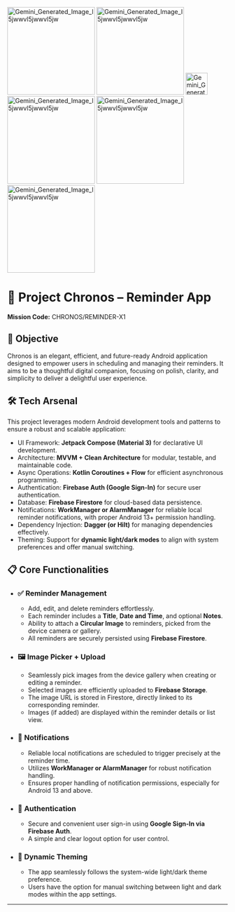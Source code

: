 <!DOCTYPE html>
<html lang="en">
<head>
    <meta charset="UTF-8">
    <meta name="viewport" content="width=device-width, initial-scale=1.0">
   
   </head>
<body>
    <div class="logo-container">

  <img width="200" height="200" alt="Gemini_Generated_Image_l5jwwvl5jwwvl5jw" src="https://github.com/user-attachments/assets/faa035f1-c911-4e70-8b5e-d3ef7ae3ab5f" 
        />
        <img height="200" alt="Gemini_Generated_Image_l5jwwvl5jwwvl5jw" src="https://github.com/user-attachments/assets/6578cf6a-20e1-4b4d-b885-d5dd6923dc6f" 
        />
        <img  height="50" alt="Gemini_Generated_Image_l5jwwvl5jwwvl5jw" src="https://github.com/user-attachments/assets/b41f6aa6-a136-48ea-b6a6-7da0293ab665" 
        />
        <img  height="200" alt="Gemini_Generated_Image_l5jwwvl5jwwvl5jw" src="https://github.com/user-attachments/assets/e0e868a5-507a-4c11-aa2b-d9c206c40938" 
        />
        <img  height="200" alt="Gemini_Generated_Image_l5jwwvl5jwwvl5jw" src="https://github.com/user-attachments/assets/c6866397-318a-4c83-8ead-fb7e1333475d" 
        />
        <img  height="200" alt="Gemini_Generated_Image_l5jwwvl5jwwvl5jw" src="https://github.com/user-attachments/assets/e0e868a5-507a-4c11-aa2b-d9c206c40938" 
        />
  </div>


   <h1>🚀 Project Chronos – Reminder App</h1>
    <p>
        <strong>Mission Code:</strong> CHRONOS/REMINDER-X1<br>
    </p>

   <div class="section">
        <h2>🧠 Objective</h2>
        <p>
            Chronos is an elegant, efficient, and future-ready Android application designed to empower users in scheduling and managing their reminders. It aims to be a thoughtful digital companion, focusing on polish, clarity, and simplicity to deliver a delightful user experience.
        </p>
    </div>

   <div class="section">
        <h2>🛠 Tech Arsenal</h2>
        <p>This project leverages modern Android development tools and patterns to ensure a robust and scalable application:</p>
        <ul>
            <li><span class="badge badge-green">UI Framework:</span> <strong>Jetpack Compose (Material 3)</strong> for declarative UI development.</li>
            <li><span class="badge badge-blue">Architecture:</span> <strong>MVVM + Clean Architecture</strong> for modular, testable, and maintainable code.</li>
            <li><span class="badge badge-purple">Async Operations:</span> <strong>Kotlin Coroutines + Flow</strong> for efficient asynchronous programming.</li>
            <li><span class="badge badge-orange">Authentication:</span> <strong>Firebase Auth (Google Sign-In)</strong> for secure user authentication.</li>
            <li><span class="badge badge-green">Database:</span> <strong>Firebase Firestore</strong> for cloud-based data persistence.</li>
            <li><span class="badge badge-blue">Notifications:</span> <strong>WorkManager or AlarmManager</strong> for reliable local reminder notifications, with proper Android 13+ permission handling.</li>
            <li><span class="badge badge-purple">Dependency Injection:</span> <strong>Dagger (or Hilt)</strong> for managing dependencies effectively.</li>
            <li><span class="badge badge-orange">Theming:</span> Support for <strong>dynamic light/dark modes</strong> to align with system preferences and offer manual switching.</li>
        </ul>
    </div>

  <div class="section">
        <h2>📋 Core Functionalities</h2>
        <ul>
            <li>
                <h3>✅ Reminder Management</h3>
                <ul>
                    <li>Add, edit, and delete reminders effortlessly.</li>
                    <li>Each reminder includes a <strong>Title</strong>, <strong>Date and Time</strong>, and optional <strong>Notes</strong>.</li>
                    <li>Ability to attach a <strong>Circular Image</strong> to reminders, picked from the device camera or gallery.</li>
                    <li>All reminders are securely persisted using <strong>Firebase Firestore</strong>.</li>
                </ul>
            </li>
            <li>
                <h3>🖼️ Image Picker + Upload</h3>
                <ul>
                    <li>Seamlessly pick images from the device gallery when creating or editing a reminder.</li>
                    <li>Selected images are efficiently uploaded to <strong>Firebase Storage</strong>.</li>
                    <li>The image URL is stored in Firestore, directly linked to its corresponding reminder.</li>
                    <li>Images (if added) are displayed within the reminder details or list view.</li>
                </ul>
            </li>
            <li>
                <h3>🔔 Notifications</h3>
                <ul>
                    <li>Reliable local notifications are scheduled to trigger precisely at the reminder time.</li>
                    <li>Utilizes <strong>WorkManager or AlarmManager</strong> for robust notification handling.</li>
                    <li>Ensures proper handling of notification permissions, especially for Android 13 and above.</li>
                </ul>
            </li>
            <li>
                <h3>👤 Authentication</h3>
                <ul>
                    <li>Secure and convenient user sign-in using <strong>Google Sign-In via Firebase Auth</strong>.</li>
                    <li>A simple and clear logout option for user control.</li>
                </ul>
            </li>
            <li>
                <h3>🎨 Dynamic Theming</h3>
                <ul>
                    <li>The app seamlessly follows the system-wide light/dark theme preference.</li>
                    <li>Users have the option for manual switching between light and dark modes within the app settings.</li>
                </ul>
            </li>
        </ul>
    </div>


   <hr>
  
</body>
</html>
